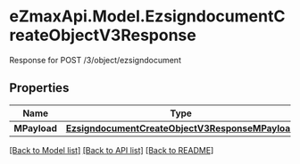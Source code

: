 # eZmaxApi.Model.EzsigndocumentCreateObjectV3Response
Response for POST /3/object/ezsigndocument

## Properties

Name | Type | Description | Notes
------------ | ------------- | ------------- | -------------
**MPayload** | [**EzsigndocumentCreateObjectV3ResponseMPayload**](EzsigndocumentCreateObjectV3ResponseMPayload.md) |  | 

[[Back to Model list]](../README.md#documentation-for-models) [[Back to API list]](../README.md#documentation-for-api-endpoints) [[Back to README]](../README.md)

